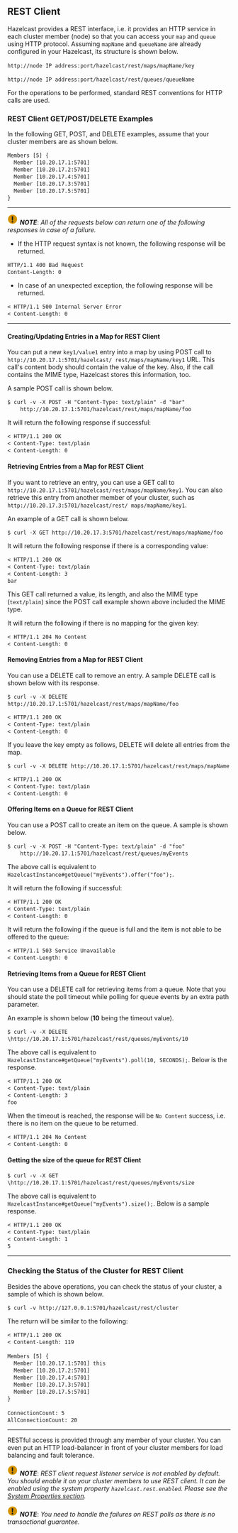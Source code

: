 



## REST Client
Hazelcast provides a REST interface, i.e. it provides an HTTP service in each cluster member (node) so that you can access your `map` and `queue` using HTTP protocol. Assuming `mapName` and `queueName` are already configured in your Hazelcast, its structure is shown below.

`http://node IP address:port/hazelcast/rest/maps/mapName/key`

`http://node IP address:port/hazelcast/rest/queues/queueName`

For the operations to be performed, standard REST conventions for HTTP calls are used.

### REST Client GET/POST/DELETE Examples

In the following GET, POST, and DELETE examples, assume that your cluster members are as shown below.

```plain
Members [5] {
  Member [10.20.17.1:5701]
  Member [10.20.17.2:5701]
  Member [10.20.17.4:5701]
  Member [10.20.17.3:5701]
  Member [10.20.17.5:5701]
}
```

---

![image](images/NoteSmall.jpg) ***NOTE***: *All of the requests below can return one of the following responses in case of a failure.*

- If the HTTP request syntax is not known, the following response will be returned.

```plain
HTTP/1.1 400 Bad Request
Content-Length: 0
```


- In case of an unexpected exception, the following response will be returned.

```plain
< HTTP/1.1 500 Internal Server Error
< Content-Length: 0
```

---


#### Creating/Updating Entries in a Map for REST Client

You can put a new `key1/value1` entry into a map by using POST call to 
`http://10.20.17.1:5701/hazelcast/
rest/maps/mapName/key1` URL. This call's content body should contain the value of the key. Also, if the call contains the MIME type, Hazelcast stores this information, too. 

A sample POST call is shown below.

```plain
$ curl -v -X POST -H "Content-Type: text/plain" -d "bar" 
    http://10.20.17.1:5701/hazelcast/rest/maps/mapName/foo
```

It will return the following response if successful:

```plain
< HTTP/1.1 200 OK
< Content-Type: text/plain
< Content-Length: 0
```

#### Retrieving Entries from a Map for REST Client

If you want to retrieve an entry, you can use a GET call to `http://10.20.17.1:5701/hazelcast/rest/maps/mapName/key1`. You can also retrieve this entry from another member of your cluster, such as 
`http://10.20.17.3:5701/hazelcast/rest/
maps/mapName/key1`.

An example of a GET call is shown below.

```plain
$ curl -X GET http://10.20.17.3:5701/hazelcast/rest/maps/mapName/foo
```

It will return the following response if there is a corresponding value:

```plain
< HTTP/1.1 200 OK
< Content-Type: text/plain
< Content-Length: 3
bar
```

This GET call returned a value, its length, and also the MIME type (`text/plain`) since the POST call example shown above included the MIME type.

It will return the following if there is no mapping for the given key:

```plain
< HTTP/1.1 204 No Content
< Content-Length: 0
```


#### Removing Entries from a Map for REST Client

You can use a DELETE call to remove an entry. A sample DELETE call is shown below with its response.

```plain
$ curl -v -X DELETE http://10.20.17.1:5701/hazelcast/rest/maps/mapName/foo
```
```
< HTTP/1.1 200 OK
< Content-Type: text/plain
< Content-Length: 0
```
If you leave the key empty as follows, DELETE will delete all entries from the map.

```plain
$ curl -v -X DELETE http://10.20.17.1:5701/hazelcast/rest/maps/mapName
```

```plain
< HTTP/1.1 200 OK
< Content-Type: text/plain
< Content-Length: 0
```

#### Offering Items on a Queue for REST Client

You can use a POST call to create an item on the queue. A sample is shown below.

```plain
$ curl -v -X POST -H "Content-Type: text/plain" -d "foo" 
    http://10.20.17.1:5701/hazelcast/rest/queues/myEvents
```

The above call is equivalent to `HazelcastInstance#getQueue("myEvents").offer("foo");`.

It will return the following if successful:

```plain
< HTTP/1.1 200 OK
< Content-Type: text/plain
< Content-Length: 0
```

It will return the following if the queue is full and the item is not able to be offered to the queue:

```plain
< HTTP/1.1 503 Service Unavailable
< Content-Length: 0
```

#### Retrieving Items from a Queue for REST Client

You can use a DELETE call for retrieving items from a queue. Note that you should state the poll timeout while polling for queue events by an extra path parameter. 

An example is shown below (**10** being the timeout value).

```plain
$ curl -v -X DELETE \http://10.20.17.1:5701/hazelcast/rest/queues/myEvents/10
```

The above call is equivalent to `HazelcastInstance#getQueue("myEvents").poll(10, SECONDS);`. Below is the response.

```plain
< HTTP/1.1 200 OK
< Content-Type: text/plain
< Content-Length: 3
foo
```

When the timeout is reached, the response will be `No Content` success, i.e. there is no item on the queue to be returned.


```plain
< HTTP/1.1 204 No Content
< Content-Length: 0
```


#### Getting the size of the queue for REST Client

```plain
$ curl -v -X GET \http://10.20.17.1:5701/hazelcast/rest/queues/myEvents/size
```

The above call is equivalent to `HazelcastInstance#getQueue("myEvents").size();`. Below is a sample response.

```plain
< HTTP/1.1 200 OK
< Content-Type: text/plain
< Content-Length: 1
5
```
---

### Checking the Status of the Cluster for REST Client

Besides the above operations, you can check the status of your cluster, a sample of which is shown below.

```plain
$ curl -v http://127.0.0.1:5701/hazelcast/rest/cluster
```

The return will be similar to the following:

```plain
< HTTP/1.1 200 OK
< Content-Length: 119

Members [5] {
  Member [10.20.17.1:5701] this
  Member [10.20.17.2:5701]
  Member [10.20.17.4:5701]
  Member [10.20.17.3:5701]
  Member [10.20.17.5:5701]
}

ConnectionCount: 5
AllConnectionCount: 20
```

---

RESTful access is provided through any member of your cluster. You can even put an HTTP load-balancer in front of your cluster members for load balancing and fault tolerance.

![image](images/NoteSmall.jpg) ***NOTE***: *REST client request listener service is not enabled by default. You should enable it on your cluster members to use REST client. It can be enabled using the system property `hazelcast.rest.enabled`. Please see the [System Properties section](#system-properties).*

![image](images/NoteSmall.jpg) ***NOTE***: *You need to handle the failures on REST polls as there is no transactional guarantee.*


